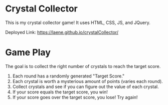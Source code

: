 # Crystal Collector

This is my crystal collector game! It uses HTML, CSS, JS, and JQuery. 

Deployed Link:
https://laene.github.io/crystalCollector/

# Game Play

The goal is to collect the right number of crystals to reach the target score.

1. Each round has a randomly generated "Target Score."
2. Each crystal is worth a mysterious amount of points (varies each round).
3. Collect crystals and see if you can figure out the value of each crystal.
4. If your score equals the target score, you win!
5. If your score goes over the target score, you lose! Try again!
